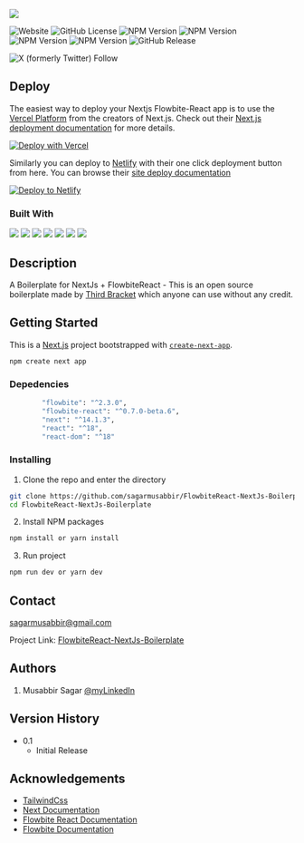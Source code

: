 <a href="https://next-flowbite-react.vercel.app/"  target="_blank"><img src="https://raw.githubusercontent.com/sagarmusabbir/next-flowbite-react/main/public/screenshot.png" href="https://next-flowbite-react.vercel.app/"/></a>

![Website](https://img.shields.io/website?url=https%3A%2F%2Fnext-flowbite-react.vercel.app%2F&style=flat-square&label=Demoe&labelColor=white)
![GitHub License](https://img.shields.io/github/license/sagarmusabbir/next-flowbite-react?style=flat-square&label=License&labelColor=white)
![NPM Version](https://img.shields.io/npm/v/flowbite?style=flat-square&label=Flowbite&labelColor=white)
![NPM Version](https://img.shields.io/npm/v/flowbite-react?style=flat-square&label=Flowbite-React&labelColor=white)
![NPM Version](https://img.shields.io/npm/v/tailwindcss?style=flat-square&label=Tailwind&labelColor=white)
![NPM Version](https://img.shields.io/npm/v/next?style=flat-square&label=Next.js&labelColor=white&color=%231e293b)
![GitHub Release](https://img.shields.io/github/v/release/sagarmusabbir/next-flowbite-react?style=flat-square&label=Release&labelColor=white)




![X (formerly Twitter) Follow](https://img.shields.io/twitter/follow/MusabbirSagar?label=Follow)













## Deploy

The easiest way to deploy your Nextjs Flowbite-React app is to use the [Vercel Platform](https://vercel.com/new?utm_medium=default-template&filter=next.js&utm_source=create-next-app&utm_campaign=create-next-app-readme) from the creators of Next.js. Check out their [Next.js deployment documentation](https://nextjs.org/docs/deployment) for more details. 

[![Deploy with Vercel](https://vercel.com/button)](https://vercel.com/new/clone?repository-url=https%3A%2F%2Fgithub.com%2Fvercel%2Fnext.js%2Ftree%2Fcanary%2Fexamples%2Fhello-world)

Similarly you can deploy to [Netlify](https://netlify.com) with their one click deployment button from here. You can browse their [site deploy documentation](https://nextjs.org/docs/deployment)

[![Deploy to Netlify](https://www.netlify.com/img/deploy/button.svg)](https://app.netlify.com/start/deploy?repository=https://github.com/netlify/netlify-statuskit)



### Built With

<p float="left">
<img src="https://img.shields.io/badge/_-Next-%23334155?style=for-the-badge&logo=next.js"/> 
<img src="https://img.shields.io/badge/_-Tailwind-%23334155?style=for-the-badge&logo=tailwindcss"/> 
<img src="https://img.shields.io/badge/_-Node-%23334155?style=for-the-badge&logo=node.js"/>
<img src="https://img.shields.io/badge/_-Javascript-%23334155?style=for-the-badge&logo=javascript"/>
<img src="https://img.shields.io/badge/_-React-%23334155?style=for-the-badge&logo=react"/>
<img src="https://img.shields.io/badge/_-Vercel-%23334155?style=for-the-badge&logo=vercel"/>
<img src="https://img.shields.io/badge/_-Wordpress-%23334155?style=for-the-badge&logo=wordpress"/>

</p>

## Description

A Boilerplate for NextJs + FlowbiteReact - This is an open source boilerplate made by [Third Bracket](https://www.thirdbracket.co.uk/) which anyone can use without any credit.

## Getting Started

This is a [Next.js](https://nextjs.org/) project bootstrapped with [`create-next-app`](https://github.com/vercel/next.js/tree/canary/packages/create-next-app).

```
npm create next app
```

### Depedencies

```bash
        "flowbite": "^2.3.0",
        "flowbite-react": "^0.7.0-beta.6",
        "next": "^14.1.3",
        "react": "^18",
        "react-dom": "^18"
```

### Installing

1. Clone the repo and enter the directory

```sh
git clone https://github.com/sagarmusabbir/FlowbiteReact-NextJs-Boilerplate.git
cd FlowbiteReact-NextJs-Boilerplate
```

2. Install NPM packages

```sh
npm install or yarn install
```

3. Run project

```sh
npm run dev or yarn dev
```

## Contact

sagarmusabbir@gmail.com

Project Link: [FlowbiteReact-NextJs-Boilerplate](https://github.com/sagarmusabbir/FlowbiteReact-NextJs-Boilerplate)

## Authors

1. Musabbir Sagar [@myLinkedIn](https://www.linkedin.com/in/musabbirsagar/)

## Version History

- 0.1
  - Initial Release

<!-- ## License

This project is licensed under the [Name] License - see the LICENSE.md file for details -->

## Acknowledgements

- [TailwindCss](https://www.tailwindcss.com)
- [Next Documentation](https://nextjs.org/docs)
- [Flowbite React Documentation](https://www.flowbite-react.com/docs/getting-started/introduction)
- [Flowbite Documentation](https://flowbite.com/docs/getting-started/introduction/)

